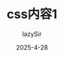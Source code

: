 ---
title: css内容1
author: lazySir
tags: [Vue3, 前端, 教程,vue1,vue2,vue3,vue4,asdv,asdvas,gd,b,dsf,vasd,fsa,dfsa,dfw,evsf,v,dsfvs,adf,sdf,sfas,f,as,fdasdf,s]
description: 这是一个简单的 Vue3 教程，适合新手入门。
cover: 
date: 2025-4-28
---